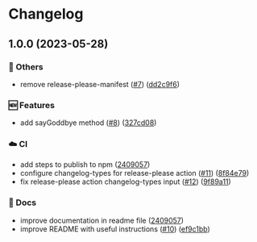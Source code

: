 # Changelog

## 1.0.0 (2023-05-28)


### 🔧 Others

* remove release-please-manifest ([#7](https://github.com/inigomarquinez/howto-release-please/issues/7)) ([dd2c9f6](https://github.com/inigomarquinez/howto-release-please/commit/dd2c9f65807a0ad88d8079e807d8f849f7ac95b0))


### 🆕 Features

* add sayGoddbye method ([#8](https://github.com/inigomarquinez/howto-release-please/issues/8)) ([327cd08](https://github.com/inigomarquinez/howto-release-please/commit/327cd0894ae185c6dc0f8da69e1b5a0fd2cfb2b0))


### ☁️ CI

* add steps to publish to npm ([2409057](https://github.com/inigomarquinez/howto-release-please/commit/24090574d6b5e2a02e512365ebb25fee0ff2e8d4))
* configure changelog-types for release-please action ([#11](https://github.com/inigomarquinez/howto-release-please/issues/11)) ([8f84e79](https://github.com/inigomarquinez/howto-release-please/commit/8f84e79773f64f49202829ce5b6d166a384d5364))
* fix release-please action changelog-types input ([#12](https://github.com/inigomarquinez/howto-release-please/issues/12)) ([9f89a11](https://github.com/inigomarquinez/howto-release-please/commit/9f89a1178781947d915d369419fdd5ed2827b72e))


### 📝 Docs

* improve documentation in readme file ([2409057](https://github.com/inigomarquinez/howto-release-please/commit/24090574d6b5e2a02e512365ebb25fee0ff2e8d4))
* improve README with useful instructions ([#10](https://github.com/inigomarquinez/howto-release-please/issues/10)) ([ef9c1bb](https://github.com/inigomarquinez/howto-release-please/commit/ef9c1bb0973e9ae2a86d0cab1bc2d3275f4de0d8))
